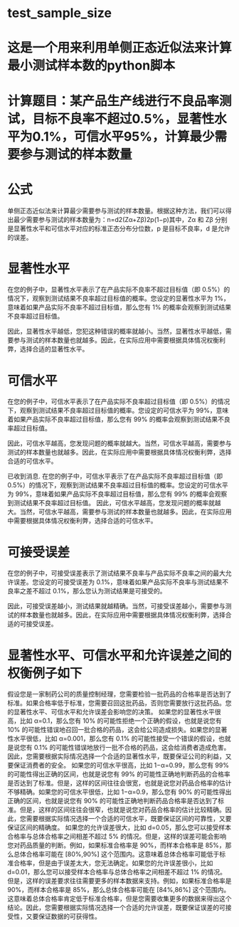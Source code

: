 # test_sample_size
# 这是一个用来利用单侧正态近似法来计算最小测试样本数的python脚本
# 计算题目：某产品生产线进行不良品率测试，目标不良率不超过0.5%，显著性水平为0.1%，可信水平95%，计算最少需要参与测试的样本数量

# 公式

单侧正态近似法来计算最少需要参与测试的样本数量。根据这种方法，我们可以得出最少需要参与测试的样本数量为：n=d2(Zα​+Zβ​)2p(1−p)​
 其中，Zα​ 和 Zβ​ 分别是显著性水平和可信水平对应的标准正态分布分位数，p 是目标不良率，d 是允许的误差。

# 显著性水平
在您的例子中，显著性水平表示了在产品实际不良率不超过目标值（即 0.5%）的情况下，观察到测试结果不良率超过目标值的概率。您设定的显著性水平为 1%，意味着如果产品实际不良率不超过目标值，那么您有 1% 的概率会观察到测试结果不良率超过目标值。

因此，显著性水平越低，您犯这种错误的概率就越小。当然，显著性水平越低，需要参与测试的样本数量也就越多。因此，在实际应用中需要根据具体情况权衡利弊，选择合适的显著性水平。


# 可信水平
在您的例子中，可信水平表示了在产品实际不良率超过目标值（即 0.5%）的情况下，观察到测试结果不良率超过目标值的概率。您设定的可信水平为 99%，意味着如果产品实际不良率超过目标值，那么您有 99% 的概率会观察到测试结果不良率超过目标值。

因此，可信水平越高，您发现问题的概率就越大。当然，可信水平越高，需要参与测试的样本数量也就越多。因此，在实际应用中需要根据具体情况权衡利弊，选择合适的可信水平。

已收到消息. 在您的例子中，可信水平表示了在产品实际不良率超过目标值（即 0.5%）的情况下，观察到测试结果不良率超过目标值的概率。您设定的可信水平为 99%，意味着如果产品实际不良率超过目标值，那么您有 99% 的概率会观察到测试结果不良率超过目标值。 因此，可信水平越高，您发现问题的概率就越大。当然，可信水平越高，需要参与测试的样本数量也就越多。因此，在实际应用中需要根据具体情况权衡利弊，选择合适的可信水平。


# 可接受误差
在您的例子中，可接受误差表示了测试结果不良率与产品实际不良率之间的最大允许误差。您设定的可接受误差为 0.1%，意味着如果产品实际不良率与测试结果不良率之差不超过 0.1%，那么您认为测试结果是可接受的。

因此，可接受误差越小，测试结果就越精确。当然，可接受误差越小，需要参与测试的样本数量也就越多。因此，在实际应用中需要根据具体情况权衡利弊，选择合适的可接受误差。


# 显著性水平、可信水平和允许误差之间的权衡例子如下

假设您是一家制药公司的质量控制经理，您需要检验一批药品的合格率是否达到了标准。如果合格率低于标准，您需要召回这批药品，否则您需要放行这批药品。您的显著性水平、可信水平和允许误差会影响您的决策。
如果您的显著性水平很高，比如 α=0.1，那么您有 10% 的可能性拒绝一个正确的假设，也就是说您有 10% 的可能性错误地召回一批合格的药品，这会给公司造成损失。如果您的显著性水平很低，比如 α=0.001，那么您有 0.1% 的可能性接受一个错误的假设，也就是说您有 0.1% 的可能性错误地放行一批不合格的药品，这会给消费者造成危害。因此，您需要根据实际情况选择一个合适的显著性水平，既要保证公司的利益，又要保证消费者的安全。
如果您的可信水平很高，比如 1−α=0.99，那么您有 99% 的可能性得出正确的区间，也就是说您有 99% 的可能性正确地判断药品的合格率是否达到了标准。但是，这样的区间往往会很宽，也就是说您对药品合格率的估计不够精确。如果您的可信水平很低，比如 1−α=0.9，那么您有 90% 的可能性得出正确的区间，也就是说您有 90% 的可能性正确地判断药品合格率是否达到了标准。但是，这样的区间往往会很窄，也就是说您对药品合格率的估计比较精确。因此，您需要根据实际情况选择一个合适的可信水平，既要保证区间的可靠性，又要保证区间的精确度。
如果您的允许误差很大，比如 d=0.05，那么您可以接受样本合格率与总体合格率之间相差不超过 5% 的情况。但是，这样的误差可能会影响您对药品质量的判断。例如，如果标准合格率是 90%，而样本合格率是 85%，那么总体合格率可能在 [80%,90%] 这个范围内。这意味着总体合格率可能低于标准合格率，但是由于误差太大，您无法确定。如果您的允许误差很小，比如 d=0.01，那么您可以接受样本合格率与总体合格率之间相差不超过 1% 的情况。但是，这样的误差要求往往需要更多的样本数据来支持。例如，如果标准合格率是 90%，而样本合格率是 85%，那么总体合格率可能在 [84%,86%] 这个范围内。这意味着总体合格率肯定低于标准合格率，但是您需要收集更多的数据来得出这个结论。因此，您需要根据实际情况选择一个合适的允许误差，既要保证误差的可接受性，又要保证数据的可获得性。

